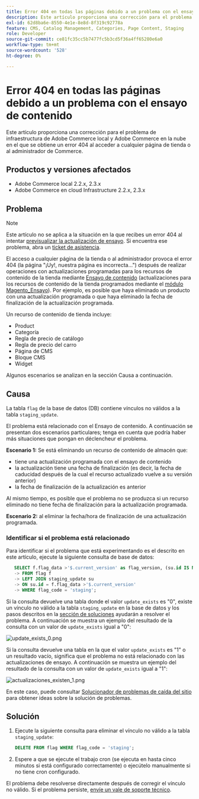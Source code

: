 ```yaml
---
title: Error 404 en todas las páginas debido a un problema con el ensayo de contenido
description: Este artículo proporciona una corrección para el problema de infraestructura de Adobe Commerce local y Adobe Commerce en la nube en el que se obtiene un error 404 al acceder a cualquier página de tienda o al administrador de Commerce.
exl-id: 62d8ba6e-8550-4e1e-8e8d-8f319c92778a
feature: CMS, Catalog Management, Categories, Page Content, Staging
role: Developer
source-git-commit: ce81fc35cc5b7477fc5b3cd5f36a4ff65280e6a0
workflow-type: tm+mt
source-wordcount: '528'
ht-degree: 0%

---
```


# Error 404 en todas las páginas debido a un problema con el ensayo de contenido

Este artículo proporciona una corrección para el problema de infraestructura de Adobe Commerce local y Adobe Commerce en la nube en el que se obtiene un error 404 al acceder a cualquier página de tienda o al administrador de Commerce.

## Productos y versiones afectados

* Adobe Commerce local 2.2.x, 2.3.x
* Adobe Commerce en cloud Infrastructure 2.2.x, 2.3.x

## Problema

>[!NOTE]
>
>Este artículo no se aplica a la situación en la que recibes un error 404 al intentar [previsualizar la actualización de ensayo](https://docs.magento.com/user-guide/cms/content-staging-scheduled-update.html#preview-the-scheduled-change). Si encuentra ese problema, abra un [ticket de asistencia](/help/help-center-guide/help-center/magento-help-center-user-guide.md#submit-ticket).

El acceso a cualquier página de la tienda o al administrador provoca el error 404 (la página &quot;¡Uy!, nuestra página es incorrecta...&quot;) después de realizar operaciones con actualizaciones programadas para los recursos de contenido de la tienda mediante [Ensayo de contenido](https://experienceleague.adobe.com/docs/commerce-admin/content-design/staging/content-staging.html) (actualizaciones para los recursos de contenido de la tienda programados mediante el [módulo Magento\_Ensayo](https://developer.adobe.com/commerce/php/module-reference/)). Por ejemplo, es posible que haya eliminado un producto con una actualización programada o que haya eliminado la fecha de finalización de la actualización programada.

Un recurso de contenido de tienda incluye:

* Product
* Categoría
* Regla de precio de catálogo
* Regla de precio del carro
* Página de CMS
* Bloque CMS
* Widget

Algunos escenarios se analizan en la sección Causa a continuación.

## Causa

La tabla `flag` de la base de datos (DB) contiene vínculos no válidos a la tabla `staging_update`.

El problema está relacionado con el Ensayo de contenido. A continuación se presentan dos escenarios particulares; tenga en cuenta que podría haber más situaciones que pongan en déclencheur el problema.

**Escenario 1:** Se está eliminando un recurso de contenido de almacén que:

* tiene una actualización programada con el ensayo de contenido
* la actualización tiene una fecha de finalización (es decir, la fecha de caducidad después de la cual el recurso actualizado vuelve a su versión anterior)
* la fecha de finalización de la actualización es anterior

Al mismo tiempo, es posible que el problema no se produzca si un recurso eliminado no tiene fecha de finalización para la actualización programada.

**Escenario 2:** al eliminar la fecha/hora de finalización de una actualización programada.

### Identificar si el problema está relacionado

Para identificar si el problema que está experimentando es el descrito en este artículo, ejecute la siguiente consulta de base de datos:

```sql
   SELECT f.flag_data >'$.current_version' as flag_version, (su.id IS NOT NULL) as update_exists
   -> FROM flag f
   -> LEFT JOIN staging_update su
   -> ON su.id = f.flag_data >'$.current_version'
   -> WHERE flag_code = 'staging';
```

Si la consulta devuelve una tabla donde el valor `update_exists` es &quot;0&quot;, existe un vínculo no válido a la tabla `staging_update` en la base de datos y los pasos descritos en la [sección de soluciones](#solution) ayudarán a resolver el problema. A continuación se muestra un ejemplo del resultado de la consulta con un valor de `update_exists` igual a &quot;0&quot;:

![update_exists_0.png](assets/update_exists_0.png)

Si la consulta devuelve una tabla en la que el valor `update_exists` es &quot;1&quot; o un resultado vacío, significa que el problema no está relacionado con las actualizaciones de ensayo. A continuación se muestra un ejemplo del resultado de la consulta con un valor de `update_exists` igual a &quot;1&quot;:

![actualizaciones_existen_1.png](assets/updates_exist_1.png)

En este caso, puede consultar [Solucionador de problemas de caída del sitio](/help/troubleshooting/site-down-or-unresponsive/magento-site-down-troubleshooter.md) para obtener ideas sobre la solución de problemas.

## Solución

1. Ejecute la siguiente consulta para eliminar el vínculo no válido a la tabla `staging_update`:

   ```sql
   DELETE FROM flag WHERE flag_code = 'staging';
   ```

1. Espere a que se ejecute el trabajo cron (se ejecuta en hasta cinco minutos si está configurado correctamente) o ejecútelo manualmente si no tiene cron configurado.

El problema debe resolverse directamente después de corregir el vínculo no válido. Si el problema persiste, [envíe un vale de soporte técnico](/help/help-center-guide/help-center/magento-help-center-user-guide.md#submit-ticket).

